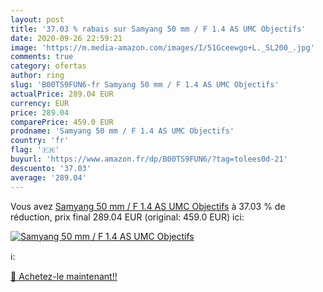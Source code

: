 ```yaml
---
layout: post
title: '37.03 % rabais sur Samyang 50 mm / F 1.4 AS UMC Objectifs'
date: 2020-09-26 22:59:21
image: 'https://m.media-amazon.com/images/I/51Gceewgo+L._SL200_.jpg'
comments: true
category: ofertas
author: ring
slug: 'B00TS9FUN6-fr Samyang 50 mm / F 1.4 AS UMC Objectifs'
actualPrice: 289.04 EUR
currency: EUR
price: 289.04
comparePrice: 459.0 EUR
prodname: 'Samyang 50 mm / F 1.4 AS UMC Objectifs'
country: 'fr'
flag: '🇫🇷'
buyurl: 'https://www.amazon.fr/dp/B00TS9FUN6/?tag=tolees0d-21'
descuento: '37.03'
average: '289.04'
---
```


Vous avez [Samyang 50 mm / F 1.4 AS UMC Objectifs](https://www.amazon.fr/dp/B00TS9FUN6/?tag=tolees0d-21)  à  37.03 % de réduction, prix final  289.04 EUR (original: 459.0 EUR) ici:

[![Samyang 50 mm / F 1.4 AS UMC Objectifs](https://m.media-amazon.com/images/I/51Gceewgo+L._SL200_.jpg)](https://www.amazon.fr/dp/B00TS9FUN6/?tag=tolees0d-21)

ℹ️:


[🛒 Achetez-le maintenant!!](https://www.amazon.fr/dp/B00TS9FUN6/?tag=tolees0d-21)
